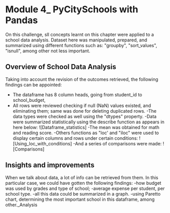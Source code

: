 # **Module 4_ PyCitySchools with Pandas**

On this challenge, sll concepts learnt on this chapter were applied to a school data analysis.
Dataset here was manipulated, prepared, and summarized using different functions such as: "groupby", "sort_values", "isnull", among other not less important.

## **Overview of School Data Analysis**

Taking into account the revision of the outcomes retrieved, the following findings can be appointed:
- The dataframe has 8 column heads, going from student_id to school_budget, 
- All rows were reviewed checking if null (NaN) values existed, and eliminating them; same was done for deleting duplicated rows.
-The data types were checked as well using the "dtypes" property.
-Data were summarized statistically using the describe function as appears in here below:
![Dataframe_statistics]
-The mean was obtained for math and reading score.
-Others functions as "loc' and "iloc" were used to display certain columns and rows under certain conditions:
![Using_loc_with_conditions]
-And a series of comparisons were made:
![Comparisons]

## **Insights and improvements**

When we talk about data, a lot of info can be retrieved from them.
In this particular case, we could have gotten the following findings:
-how budget was used by grades and type of school;
-average expense per student, per school type.
-all this data could be summarized in a graph.
-using Paretto chart, determining the most important school in this dataframe, among other._Analysis
